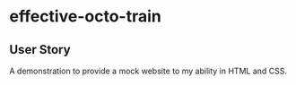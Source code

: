 # effective-octo-train

## User Story
 A demonstration to provide a mock website to  my ability in HTML and CSS. 
 
  